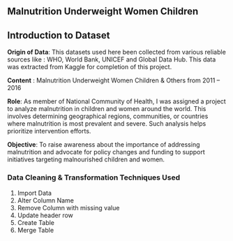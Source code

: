 ## Malnutrition Underweight Women Children


## Introduction to Dataset
**Origin of Data**: This datasets used here been collected from various reliable sources like : WHO, World Bank, UNICEF and Global Data Hub. This data was extracted from Kaggle for completion of this project.

**Content** : Malnutrition Underweight Women Children & Others from 2011 – 2016

**Role**: As member of National Community of Health, I was assigned a project to analyze malnutrition in children and women around the world. This involves determining geographical regions, communities, or countries where malnutrition is most prevalent and severe. Such analysis helps prioritize intervention efforts.

**Objective**: To raise awareness about the importance of addressing malnutrition and advocate for policy changes and funding to support initiatives targeting malnourished children and women.



### Data Cleaning & Transformation Techniques Used
1. Import Data
2. Alter Column Name
3. Remove Column with missing value
4. Update header row 
5. Create Table
6. Merge Table











